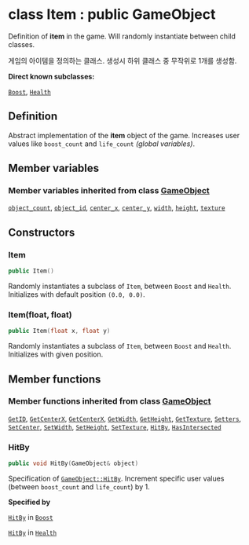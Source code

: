 # class Item : public GameObject

Definition of **item** in the game. Will randomly instantiate between child classes.

게임의 아이템을 정의하는 클래스. 생성시 하위 클래스 중 무작위로 1개를 생성함.

**Direct known subclasses:**

[`Boost`](Item/Boost.md), [`Health`](Item/Health.md)

## Definition

Abstract implementation of the **item** object of the game. Increases user values like `boost_count` and `life_count` _(global variables)_.

## Member variables

### Member variables inherited from class [GameObject](../GameObject.md)

[`object_count`](../GameObject.md#object_count), 
[`object_id`](../GameObject.md#object_id), 
[`center_x`](../GameObject.md#center_x), 
[`center_y`](../GameObject.md#center_y), 
[`width`](../GameObject.md#width), 
[`height`](../GameObject.md#height), 
[`texture`](../GameObject.md#texture)

## Constructors

### Item

```cpp
public Item()
```

Randomly instantiates a subclass of `Item`, between `Boost` and `Health`. Initializes with default position `(0.0, 0.0)`.

### Item(float, float)

```cpp
public Item(float x, float y)
```

Randomly instantiates a subclass of `Item`, between `Boost` and `Health`. Initializes with given position.

## Member functions

### Member functions inherited from class [GameObject](../GameObject.md)

[`GetID`](../GameObject.md#GetID), 
[`GetCenterX`](../GameObject.md#GetCenterX), 
[`GetCenterX`](../GameObject.md#GetCenterX), 
[`GetWidth`](../GameObject.md#GetWidth), 
[`GetHeight`](../GameObject.md#GetHeight), 
[`GetTexture`](../GameObject.md#GetTexture), 
[`Setters`](../GameObject.md#Setters), 
[`SetCenter`](../GameObject.md#SetCenter), 
[`SetWidth`](../GameObject.md#SetWidth), 
[`SetHeight`](../GameObject.md#SetHeight), 
[`SetTexture`](../GameObject.md#SetTexture), 
[`HitBy`](../GameObject.md#HitBy), 
[`HasIntersected`](../GameObject.md#HasIntersected)

### HitBy

```cpp
public void HitBy(GameObject& object)
```

Specification of [`GameObject::HitBy`](../GameObject.md#HitBy). Increment specific user values (between `boost_count` and `life_count`) by 1.

**Specified by**

[`HitBy`](Item/Boost.md#hitby) in [`Boost`](Item/Boost.md)

[`HitBy`](Item/Health.md#hitby) in [`Health`](Item/Health.md)
